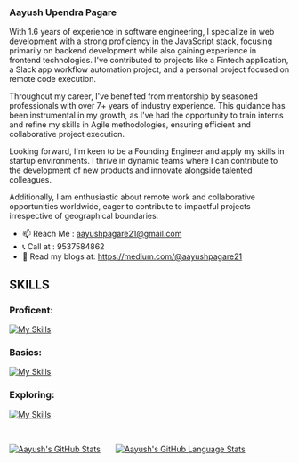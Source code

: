 ### Aayush Upendra Pagare

With 1.6 years of experience in software engineering, I specialize in web development with a strong proficiency in the JavaScript stack, focusing primarily on backend development while also gaining experience in frontend technologies. I've contributed to projects like a Fintech application, a Slack app workflow automation project, and a personal project focused on remote code execution.

Throughout my career, I've benefited from mentorship by seasoned professionals with over 7+ years of industry experience. This guidance has been instrumental in my growth, as I've had the opportunity to train interns and refine my skills in Agile methodologies, ensuring efficient and collaborative project execution.

Looking forward, I'm keen to be a Founding Engineer and apply my skills in startup environments. I thrive in dynamic teams where I can contribute to the development of new products and innovate alongside talented colleagues.

Additionally, I am enthusiastic about remote work and collaborative opportunities worldwide, eager to contribute to impactful projects irrespective of geographical boundaries.

- 📫 Reach Me : aayushpagare21@gmail.com
- 📞 Call at : 9537584862
- 📖 Read my blogs at: https://medium.com/@aayushpagare21

## SKILLS
### Proficent: 
[![My Skills](https://skillicons.dev/icons?i=ts,js,nest,express,postgres,prisma,jest)](https://skillicons.dev)
### Basics:
[![My Skills](https://skillicons.dev/icons?i=react,mongo,docker)](https://skillicons.dev)
### Exploring: 
[![My Skills](https://skillicons.dev/icons?i=redux,redis,rabbitmq,aws)](https://skillicons.dev)

&nbsp; 
&nbsp; 

 [![Aayush's GitHub Stats](https://github-readme-stats.vercel.app/api/?username=aayushpagare21-compcoder&count_private=true&theme=tokyonight&showicons=true)]() &nbsp; &nbsp; &nbsp;
[![Aayush's GitHub Language Stats](https://github-readme-stats.vercel.app/api/top-langs/?username=aayushpagare21-compcoder&langs_count=5&theme=tokyonight)]()





